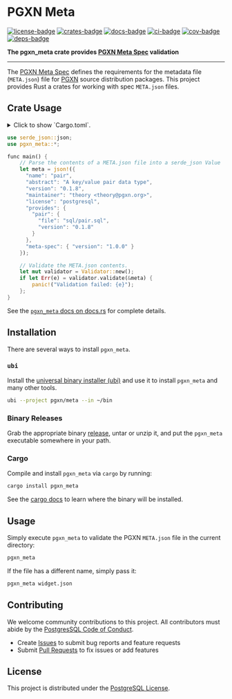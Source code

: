 # PGXN Meta

[![license-badge]][license] [![crates-badge]][crates] [![docs-badge]][docs] [![ci-badge]][ci] [![cov-badge]][cov] [![deps-badge]][deps]


**The pgxn_meta crate provides [PGXN Meta Spec] validation**

---

The [PGXN Meta Spec] defines the requirements for the metadata file
(`META.json`) file for [PGXN] source distribution packages. This project
provides Rust a crates for working with spec `META.json` files.

Crate Usage
-----------

<details>
<summary>Click to show `Cargo.toml`.</summary>

```toml
[dependencies]
serde_json = "1.0"
pgxn_meta = "0.1"
```
</details>

``` rust
use serde_json::json;
use pgxn_meta::*;

func main() {
    // Parse the contents of a META.json file into a serde_json Value
    let meta = json!({
      "name": "pair",
      "abstract": "A key/value pair data type",
      "version": "0.1.8",
      "maintainer": "theory <theory@pgxn.org>",
      "license": "postgresql",
      "provides": {
        "pair": {
          "file": "sql/pair.sql",
          "version": "0.1.8"
        }
      },
      "meta-spec": { "version": "1.0.0" }
    });

    // Validate the META.json contents.
    let mut validator = Validator::new();
    if let Err(e) = validator.validate(&meta) {
        panic!("Validation failed: {e}");
    };
}
```

See the [`pgxn_meta` docs on docs.rs] for complete details.

Installation
------------

There are several ways to install `pgxn_meta`.

### `ubi`

Install the [universal binary installer (ubi)][ubi] and use it to install
`pgxn_meta` and many other tools.

``` sh
ubi --project pgxn/meta --in ~/bin
```

### Binary Releases

Grab the appropriate binary [release], untar or unzip it, and put the
`pgxn_meta` executable somewhere in your path.

### Cargo

Compile and install `pgxn_meta` via `cargo` by running:

``` sh
cargo install pgxn_meta
```

See the [cargo docs] to learn where the binary will be installed.

Usage
-----

Simply execute `pgxn_meta` to validate the PGXN `META.json` file in the
current directory:

``` sh
pgxn_meta
```

If the file has a different name, simply pass it:

``` sh
pgxn_meta widget.json
```

Contributing
------------

We welcome community contributions to this project. All contributors must
abide by the [PostgresSQL Code of Conduct].

*   Create [Issues] to submit bug reports and feature requests
*   Submit [Pull Requests] to fix issues or add features

License
-------

This project is distributed under the [PostgreSQL License][license].

  [license-badge]: https://img.shields.io/badge/License-PostgreSQL-blue.svg
  [license]: https://opensource.org/licenses/PostgreSQL "⚖️ PostgreSQL License"
  [crates-badge]: https://img.shields.io/crates/v/pgxn_meta.svg
  [crates]: https://crates.io/crates/pgxn_meta
  [docs-badge]: https://docs.rs/pgxn_meta/badge.svg
  [docs]: https://docs.rs/pgxn_meta
  [ci-badge]: https://github.com/pgxn/meta/actions/workflows/test-and-lint.yml/badge.svg
  [ci]: https://github.com/pgxn/meta/actions/workflows/test-and-lint "🧪 Test and Lint"
  [cov-badge]: https://codecov.io/gh/pgxn/meta/graph/badge.svg?token=5DOLLPIHEO
  [cov]: https://codecov.io/gh/pgxn/meta "📊 Code Coverage"
  [deps-badge]: https://deps.rs/repo/github/pgxn/meta/status.svg
  [deps]: https://deps.rs/repo/github/pgxn/meta "📦 Dependency Status"
  [PGXN Meta Spec]: https://rfcs.pgxn.org/0001-meta-spec-v1.html
  [PGXN]: https://pgxn.org "PGXN: PostgreSQL Extension Network"
  [`pgxn_meta` docs on docs.rs]: https://docs.rs/ubi/latest/pgxn_meta/
  [ubi]: https://github.com/houseabsolute/ubi
  [release]: https://github.com/pgxn/meta/releases
  [cargo docs]: https://doc.rust-lang.org/cargo/commands/cargo-install.html
  [PostgresSQL Code of Conduct]: https://www.postgresql.org/about/policies/coc/
  [Issues]: https://github.com/pgxn/meta/issues
  [Pull Requests]: https://github.com/pgxn/meta/pulls
